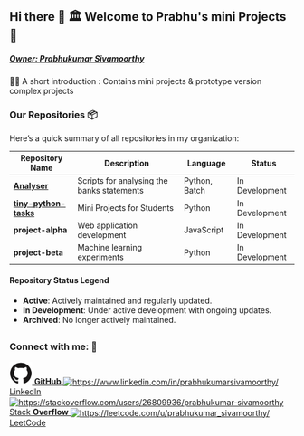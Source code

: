 
## Hi there 👋 🏛️ Welcome to Prabhu's mini Projects 🏢 

<h5 align="left">
  <a href="https://github.com/PrabhukumarSivamoorthy">
    Owner: Prabhukumar Sivamoorthy
  </a>
</h5>

🙋‍♀️ A short introduction : Contains  mini projects &amp; prototype version complex projects 

### Our Repositories 📦

Here’s a quick summary of all repositories in my organization:

| Repository Name | Description                          | Language   | Status        |
|------------------|--------------------------------------|------------|---------------|
| **[Analyser](https://github.com/Prabhu-s-mini-projects/Analyser)**    | Scripts for analysing the banks statements       | Python, Batch | In Development        |
| **[tiny-python-tasks](https://github.com/Prabhu-s-mini-projects/tiny-python-tasks)** | Mini Projects for Students              | Python     | In Development |
| **project-alpha**  | Web application development         | JavaScript | In Development        |
| **project-beta** | Machine learning experiments        | Python     | In Development       |

#### Repository Status Legend

- **Active**: Actively maintained and regularly updated.
- **In Development**: Under active development with ongoing updates.
- **Archived**: No longer actively maintained.

##
<!-- Used tag to avoid a line below -->
<h3 align="left">
 Connect with me: 🤝
</h2>

<!-- created a container to hold all the links and align to left -->
<p align="left">

   <!-- Linkedin -->
  <a href="https://github.com/PrabhukumarSivamoorthy" target="_blank" rel="noreferrer">
    <img src="https://raw.githubusercontent.com/devicons/devicon/master/icons/github/github-original.svg" alt="[GitHub profile](https://github.com/PrabhukumarSivamoorthy)" width="40" height="40"/>
    <b>GitHub</b>
  </a>

 <!-- Linkedin -->
 <a href="https://linkedin.com/in/https://www.linkedin.com/in/prabhukumarsivamoorthy/" target="blank">
   <img align="center" src="https://raw.githubusercontent.com/rahuldkjain/github-profile-readme-generator/master/src/images/icons/Social/linked-in-alt.svg" alt="https://www.linkedin.com/in/prabhukumarsivamoorthy/" height="30" width="40" />
  LinkedIn
 </a>

 <!-- Stack overflow -->
 <a href="https://stackoverflow.com/users/https://stackoverflow.com/users/26809936/prabhukumar-sivamoorthy" target="blank">
   <img align="center" src="https://raw.githubusercontent.com/rahuldkjain/github-profile-readme-generator/master/src/images/icons/Social/stack-overflow.svg" alt="https://stackoverflow.com/users/26809936/prabhukumar-sivamoorthy" height="30"        width="40" />
  Stack <b>Overflow</b>
 </a>

 <!-- Leetcode -->
 <a href="https://www.leetcode.com/https://leetcode.com/u/prabhukumar_sivamoorthy/" target="blank">
  <img align="center" src="https://raw.githubusercontent.com/rahuldkjain/github-profile-readme-generator/master/src/images/icons/Social/leet-code.svg" alt="https://leetcode.com/u/prabhukumar_sivamoorthy/" height="30" width="40" />
  LeetCode
 </a>
</p>


##

## 

<!--

**Here are some ideas to get you started:**

🙋‍♀️ A short introduction - what is your organization all about?
🌈 Contribution guidelines - how can the community get involved?
👩‍💻 Useful resources - where can the community find your docs? Is there anything else the community should know?
🍿 Fun facts - what does your team eat for breakfast?
🧙 Remember, you can do mighty things with the power of [Markdown](https://docs.github.com/github/writing-on-github/getting-started-with-writing-and-formatting-on-github/basic-writing-and-formatting-syntax)
-->
